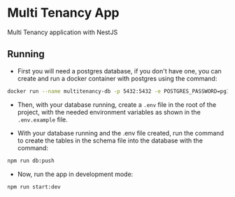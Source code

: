 # Multi Tenancy App

Multi Tenancy application with NestJS

## Running

- First you will need a postgres database, if you don't have one, you can create and run a docker container with postgres using the command:

```bash
docker run --name multitenancy-db -p 5432:5432 -e POSTGRES_PASSWORD=pg123 -d postgres
```

- Then, with your database running, create a ```.env``` file in the root of the project, with the needed environment variables as shown in the ```.env.example``` file.

- With your database running and the .env file created, run the command to create the tables in the schema file into the database with the command:

```bash
npm run db:push
```

- Now, run the app in development mode:

```bash
npm run start:dev
```
